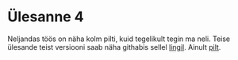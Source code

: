 # Ülesanne 4

Neljandas töös on näha kolm pilti, kuid tegelikult tegin ma neli. Teise ülesande teist versiooni saab näha githabis sellel [lingil](https://github.com/RaionaAleksander/raionaaleksander.github.io/blob/main/%C3%9Clesanne%204/4.%20Veel%20%C3%BCks%20suvaline%20veebisaidi%20leht%20%232%20variant.png).
Ainult [pilt](https://raw.githubusercontent.com/RaionaAleksander/raionaaleksander.github.io/main/%C3%9Clesanne%204/4.%20Veel%20%C3%BCks%20suvaline%20veebisaidi%20leht%20%232%20variant.png).
